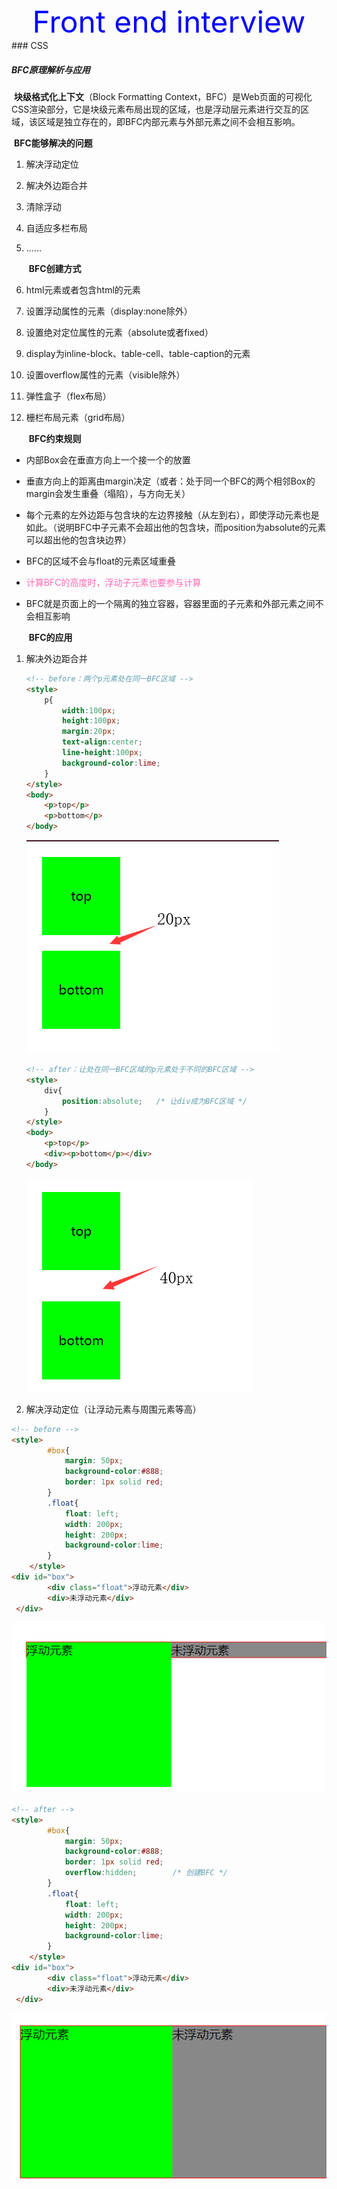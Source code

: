 <center><font color='blue' size='15'>Front end interview</font></center>
### CSS

##### BFC原理解析与应用

​		**块级格式化上下文**（Block Formatting Context，BFC）是Web页面的可视化CSS渲染部分，它是块级元素布局出现的区域，也是浮动层元素进行交互的区域，该区域是独立存在的，即BFC内部元素与外部元素之间不会相互影响。

​		**BFC能够解决的问题**

1. 解决浮动定位

2. 解决外边距合并

3. 清除浮动

4. 自适应多栏布局

5. ......

   ​	**BFC创建方式**

1. html元素或者包含html的元素

2. 设置浮动属性的元素（display:none除外）

3. 设置绝对定位属性的元素（absolute或者fixed）

4. display为inline-block、table-cell、table-caption的元素

5. 设置overflow属性的元素（visible除外）

6. 弹性盒子（flex布局）

7. 栅栏布局元素（grid布局）

   ​	**BFC约束规则**

- 内部Box会在垂直方向上一个接一个的放置

- 垂直方向上的距离由margin决定（或者：处于同一个BFC的两个相邻Box的margin会发生重叠（塌陷），与方向无关）

- 每个元素的左外边距与包含块的左边界接触（从左到右），即使浮动元素也是如此。（说明BFC中子元素不会超出他的包含块，而position为absolute的元素可以超出他的包含块边界）

- BFC的区域不会与float的元素区域重叠

- <font color='hotpink'>计算BFC的高度时，浮动子元素也要参与计算</font>

- BFC就是页面上的一个隔离的独立容器，容器里面的子元素和外部元素之间不会相互影响

  ​	**BFC的应用**

1. 解决外边距合并

   ```html
   <!-- before：两个p元素处在同一BFC区域 -->
   <style>
       p{
           width:100px;
           height:100px;
           margin:20px;
           text-align:center;
           line-height:100px;
           background-color:lime;
       }
   </style>
   <body>
       <p>top</p>
       <p>bottom</p>
   </body>
   ```

   ![before](https://github.com/heiye-vn/Question-of-the-day---front-end-interview/blob/master/BFC/before.png)

   ```html
   <!-- after：让处在同一BFC区域的p元素处于不同的BFC区域 -->
   <style>
       div{
           position:absolute;	/* 让div成为BFC区域 */
       }
   </style>
   <body>
       <p>top</p>
       <div><p>bottom</p></div>
   </body>
   ```

   ![](https://github.com/heiye-vn/Question-of-the-day---front-end-interview/blob/master/BFC/after.png)

2. 解决浮动定位（让浮动元素与周围元素等高）

```html
<!-- before -->
<style>
        #box{
            margin: 50px;
            background-color:#888;
            border: 1px solid red;
        }
        .float{
            float: left;
            width: 200px;
            height: 200px;
            background-color:lime;
        }
    </style> 
<div id="box">
        <div class="float">浮动元素</div>
        <div>未浮动元素</div>
 </div>
```

![](https://github.com/heiye-vn/Question-of-the-day---front-end-interview/blob/master/BFC/before2.png)

```html
<!-- after -->
<style>
        #box{
            margin: 50px;
            background-color:#888;
            border: 1px solid red;
            overflow:hidden;		/* 创建BFC */
        }
        .float{
            float: left;
            width: 200px;
            height: 200px;
            background-color:lime;
        }
    </style> 
<div id="box">
        <div class="float">浮动元素</div>
        <div>未浮动元素</div>
 </div>
```

![](https://github.com/heiye-vn/Question-of-the-day---front-end-interview/blob/master/BFC/after2.png)
